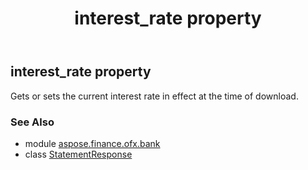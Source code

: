 ﻿---
title: interest_rate property
second_title: Aspose.Finance for Python via .NET API References
description: 
type: docs
weight: 90
url: /python-net/aspose.finance.ofx.bank/statementresponse/interest_rate/
is_root: false
---

## interest_rate property


Gets or sets the current interest rate in effect at the time of download.

### See Also
* module [aspose.finance.ofx.bank](../../)
* class [StatementResponse](/finance/python-net/aspose.finance.ofx.bank/statementresponse)
